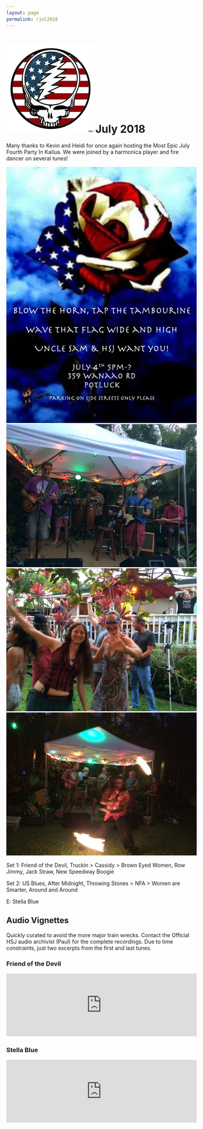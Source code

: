 ```yaml
---
layout: page
permalink: /jul2018
---
```

<h1><img class="ui avatar image" src="/images/july4.jpg">July 2018</h1>

Many thanks to Kevin and Heidi for once again hosting the Most Epic July Fourth Party In Kailua. We were joined by a harmonica player and fire dancer on several tunes!

<img class="ui centered fluid image" src="/images/hsj-jul-2018-1.jpg">
<img class="ui centered fluid image" src="/images/hsj-jul-2018-2.jpg">
<img class="ui centered fluid image" src="/images/hsj-jul-2018-3.jpg">
<img class="ui centered fluid image" src="/images/hsj-jul-2018-4.jpg">

Set 1: Friend of the Devil, Truckin > Cassidy > Brown Eyed Women, Row Jimmy, Jack Straw, New Speedway Boogie

Set 2: US Blues, After Midnight, Throwing Stones > NFA > Women are Smarter, Around and Around

E: Stella Blue 

## Audio Vignettes

Quickly curated to avoid the more major train wrecks. Contact the Official HSJ audio archivist (Paul) for the complete recordings.  Due to time constraints, just two excerpts from the first and last tunes.

### Friend of the Devil

<iframe width="100%" height="166" scrolling="no" frameborder="no" allow="autoplay" src="https://w.soundcloud.com/player/?url=https%3A//api.soundcloud.com/tracks/474942957&color=%23ff5500&auto_play=false&hide_related=false&show_comments=true&show_user=true&show_reposts=false&show_teaser=true"></iframe>

### Stella Blue

<iframe width="100%" height="166" scrolling="no" frameborder="no" allow="autoplay" src="https://w.soundcloud.com/player/?url=https%3A//api.soundcloud.com/tracks/474943320&color=%23ff5500&auto_play=false&hide_related=false&show_comments=true&show_user=true&show_reposts=false&show_teaser=true"></iframe>
